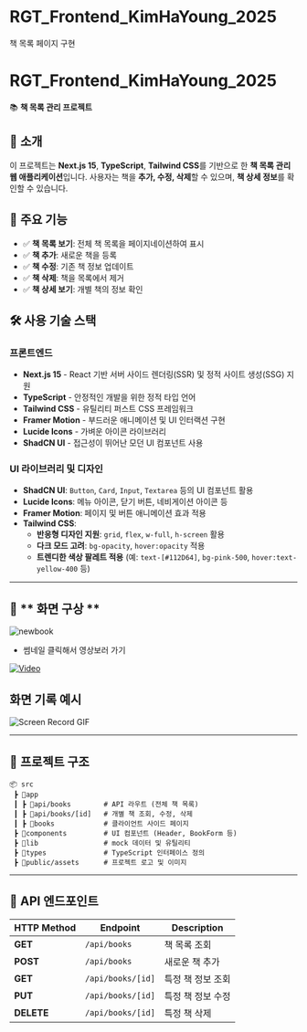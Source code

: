 # RGT_Frontend_KimHaYoung_2025

책 목록 페이지 구현

# RGT_Frontend_KimHaYoung_2025

📚 **책 목록 관리 프로젝트**

## 📌 소개

이 프로젝트는 **Next.js 15**, **TypeScript**, **Tailwind CSS**를 기반으로 한 **책 목록 관리 웹 애플리케이션**입니다. 사용자는 책을 **추가, 수정, 삭제**할 수 있으며, **책 상세 정보**를 확인할 수 있습니다.

## 🎯 주요 기능

- ✅ **책 목록 보기**: 전체 책 목록을 페이지네이션하여 표시
- ✅ **책 추가**: 새로운 책을 등록
- ✅ **책 수정**: 기존 책 정보 업데이트
- ✅ **책 삭제**: 책을 목록에서 제거
- ✅ **책 상세 보기**: 개별 책의 정보 확인

## 🛠️ 사용 기술 스택

### **프론트엔드**

- **Next.js 15** - React 기반 서버 사이드 렌더링(SSR) 및 정적 사이트 생성(SSG) 지원
- **TypeScript** - 안정적인 개발을 위한 정적 타입 언어
- **Tailwind CSS** - 유틸리티 퍼스트 CSS 프레임워크
- **Framer Motion** - 부드러운 애니메이션 및 UI 인터랙션 구현
- **Lucide Icons** - 가벼운 아이콘 라이브러리
- **ShadCN UI** - 접근성이 뛰어난 모던 UI 컴포넌트 사용

### **UI 라이브러리 및 디자인**

- **ShadCN UI**: `Button`, `Card`, `Input`, `Textarea` 등의 UI 컴포넌트 활용
- **Lucide Icons**: 메뉴 아이콘, 닫기 버튼, 네비게이션 아이콘 등
- **Framer Motion**: 페이지 및 버튼 애니메이션 효과 적용
- **Tailwind CSS**:
  - **반응형 디자인 지원**: `grid`, `flex`, `w-full`, `h-screen` 활용
  - **다크 모드 고려**: `bg-opacity`, `hover:opacity` 적용
  - **트렌디한 색상 팔레트 적용** (예: `text-[#112D64]`, `bg-pink-500`, `hover:text-yellow-400` 등)

---

## 🚀 ** 화면 구상 **

![newbook](https://github.com/user-attachments/assets/942e0249-165f-44c3-9c45-53e3994166b6)

- 썸네일 클릭해서 영상보러 가기

[![Video](https://img.youtube.com/vi/gtpN-hFdpLw/0.jpg)](https://youtu.be/gtpN-hFdpLw)

## 화면 기록 예시

![Screen Record GIF](https://github.com/zerozeroha/BookList/blob/main/output.gif)

---

## 📂 프로젝트 구조

```
📦 src
 ┣ 📂app
 ┃ ┣ 📂api/books        # API 라우트 (전체 책 목록)
 ┃ ┣ 📂api/books/[id]   # 개별 책 조회, 수정, 삭제
 ┃ ┣ 📂books            # 클라이언트 사이드 페이지
 ┣ 📂components         # UI 컴포넌트 (Header, BookForm 등)
 ┣ 📂lib                # mock 데이터 및 유틸리티
 ┣ 📂types              # TypeScript 인터페이스 정의
 ┣ 📂public/assets      # 프로젝트 로고 및 이미지
```

---

## 🔗 API 엔드포인트

| HTTP Method | Endpoint          | Description       |
| ----------- | ----------------- | ----------------- |
| **GET**     | `/api/books`      | 책 목록 조회      |
| **POST**    | `/api/books`      | 새로운 책 추가    |
| **GET**     | `/api/books/[id]` | 특정 책 정보 조회 |
| **PUT**     | `/api/books/[id]` | 특정 책 정보 수정 |
| **DELETE**  | `/api/books/[id]` | 특정 책 삭제      |
